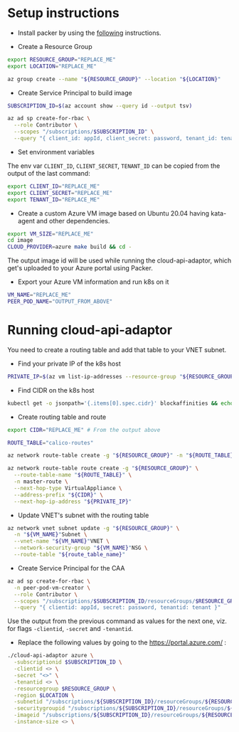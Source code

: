 # Setup instructions

- Install packer by using the [following](https://learn.hashicorp.com/tutorials/packer/get-started-install-cli) instructions.

- Create a Resource Group

```bash
export RESOURCE_GROUP="REPLACE_ME"
export LOCATION="REPLACE_ME"

az group create --name "${RESOURCE_GROUP}" --location "${LOCATION}"
```

- Create Service Principal to build image

```bash
SUBSCRIPTION_ID=$(az account show --query id --output tsv)

az ad sp create-for-rbac \
  --role Contributor \
  --scopes "/subscriptions/$SUBSCRIPTION_ID" \
  --query "{ client_id: appId, client_secret: password, tenant_id: tenant }"
```

- Set environment variables

The env var `CLIENT_ID`, `CLIENT_SECRET`, `TENANT_ID` can be copied from the output of the last command:

```bash
export CLIENT_ID="REPLACE_ME"
export CLIENT_SECRET="REPLACE_ME"
export TENANT_ID="REPLACE_ME"
```

- Create a custom Azure VM image based on Ubuntu 20.04 having kata-agent and other dependencies.

```bash
export VM_SIZE="REPLACE_ME"
cd image
CLOUD_PROVIDER=azure make build && cd -
```

The output image id will be used while running the cloud-api-adaptor, which get's uploaded to your Azure portal using Packer.

- Export your Azure VM information and run k8s on it

```bash
VM_NAME="REPLACE_ME"
PEER_POD_NAME="OUTPUT_FROM_ABOVE"
```

# Running cloud-api-adaptor

You need to create a routing table and add that table to your VNET subnet.

- Find your private IP of the k8s host

```bash
PRIVATE_IP=$(az vm list-ip-addresses --resource-group "${RESOURCE_GROUP}" --name "${VM_NAME}" --query '[0].virtualMachine.network.privateIpAddresses[0]' -o tsv)
```

- Find CIDR on the k8s host

```bash
kubectl get -o jsonpath='{.items[0].spec.cidr}' blockaffinities && echo
```

- Create routing table and route

```bash
export CIDR="REPLACE_ME" # From the output above

ROUTE_TABLE="calico-routes"

az network route-table create -g "${RESOURCE_GROUP}" -n "${ROUTE_TABLE}"

az network route-table route create -g "${RESOURCE_GROUP}" \
  --route-table-name "${ROUTE_TABLE}" \
  -n master-route \
  --next-hop-type VirtualAppliance \
  --address-prefix "${CIDR}" \
  --next-hop-ip-address "${PRIVATE_IP}"
```

- Update VNET's subnet with the routing table

```bash
az network vnet subnet update -g "${RESOURCE_GROUP}" \
  -n "${VM_NAME}"Subnet \
  --vnet-name "${VM_NAME}"VNET \
  --network-security-group "${VM_NAME}"NSG \
  --route-table "${route_table_name}"
```

- Create Service Principal for the CAA

```bash
az ad sp create-for-rbac \
  -n peer-pod-vm-creator \
  --role Contributor \
  --scopes "/subscriptions/$SUBSCRIPTION_ID/resourceGroups/$RESOURCE_GROUP" \
  --query "{ clientid: appId, secret: password, tenantid: tenant }"
```

Use the output from the previous command as values for the next one, viz. for flags `-clientid`, `-secret` and `-tenantid`.

- Replace the following values by going to the https://portal.azure.com/ :

```bash
./cloud-api-adaptor azure \
  -subscriptionid $SUBSCRIPTION_ID \
  -clientid <> \
  -secret "<>" \
  -tenantid <> \
  -resourcegroup $RESOURCE_GROUP \
  -region $LOCATION \
  -subnetid "/subscriptions/${SUBSCRIPTION_ID}/resourceGroups/${RESOURCE_GROUP}/providers/Microsoft.Network/virtualNetworks/${VM_NAME}VNET/subnets/${VM_NAME}Subnet" \
  -securitygroupid "/subscriptions/${SUBSCRIPTION_ID}/resourceGroups/${RESOURCE_GROUP}/providers/Microsoft.Network/networkSecurityGroups/${VM_NAME}NSG" \
  -imageid "/subscriptions/${SUBSCRIPTION_ID}/resourceGroups/${RESOURCE_GROUP}/providers/Microsoft.Compute/images/${PEER_POD_NAME}" \
  -instance-size <> \
```
